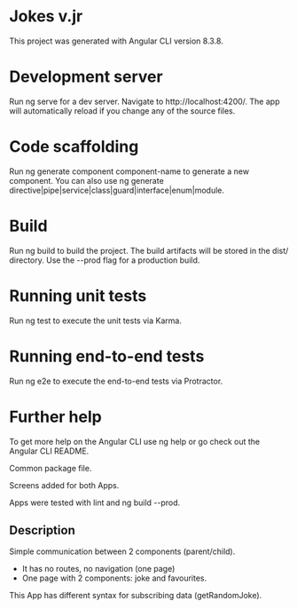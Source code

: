 # Jokes v.jr
This project was generated with Angular CLI version 8.3.8.

# Development server
Run ng serve for a dev server. Navigate to http://localhost:4200/. The app will automatically reload if you change any of the source files.

# Code scaffolding
Run ng generate component component-name to generate a new component. You can also use ng generate directive|pipe|service|class|guard|interface|enum|module.

# Build
Run ng build to build the project. The build artifacts will be stored in the dist/ directory. Use the --prod flag for a production build.

# Running unit tests
Run ng test to execute the unit tests via Karma.

# Running end-to-end tests
Run ng e2e to execute the end-to-end tests via Protractor.

# Further help
To get more help on the Angular CLI use ng help or go check out the Angular CLI README.

Common package file.

Screens added for both Apps.

Apps were tested with lint and ng build --prod.

## Description

Simple communication between 2 components (parent/child).
- It has no routes, no navigation (one page)
- One page with 2 components: joke and favourites.

This App has different syntax for subscribing data (getRandomJoke).
